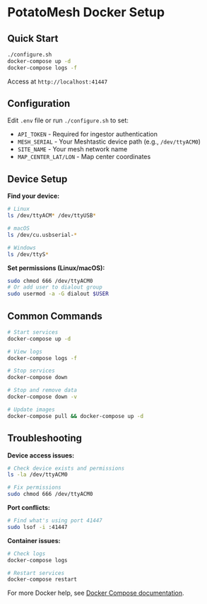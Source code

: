 # PotatoMesh Docker Setup

## Quick Start

```bash
./configure.sh
docker-compose up -d
docker-compose logs -f
```

Access at `http://localhost:41447`

## Configuration

Edit `.env` file or run `./configure.sh` to set:

- `API_TOKEN` - Required for ingestor authentication
- `MESH_SERIAL` - Your Meshtastic device path (e.g., `/dev/ttyACM0`)
- `SITE_NAME` - Your mesh network name
- `MAP_CENTER_LAT/LON` - Map center coordinates

## Device Setup

**Find your device:**
```bash
# Linux
ls /dev/ttyACM* /dev/ttyUSB*

# macOS  
ls /dev/cu.usbserial-*

# Windows
ls /dev/ttyS*
```

**Set permissions (Linux/macOS):**
```bash
sudo chmod 666 /dev/ttyACM0
# Or add user to dialout group
sudo usermod -a -G dialout $USER
```

## Common Commands

```bash
# Start services
docker-compose up -d

# View logs
docker-compose logs -f

# Stop services
docker-compose down

# Stop and remove data
docker-compose down -v

# Update images
docker-compose pull && docker-compose up -d
```

## Troubleshooting

**Device access issues:**
```bash
# Check device exists and permissions
ls -la /dev/ttyACM0

# Fix permissions
sudo chmod 666 /dev/ttyACM0
```

**Port conflicts:**
```bash
# Find what's using port 41447
sudo lsof -i :41447
```

**Container issues:**
```bash
# Check logs
docker-compose logs

# Restart services
docker-compose restart
```

For more Docker help, see [Docker Compose documentation](https://docs.docker.com/compose/).